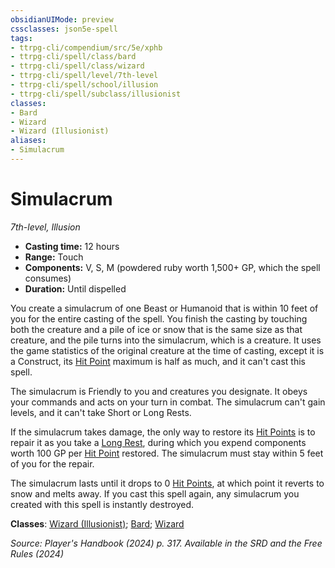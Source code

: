 ```yaml
---
obsidianUIMode: preview
cssclasses: json5e-spell
tags:
- ttrpg-cli/compendium/src/5e/xphb
- ttrpg-cli/spell/class/bard
- ttrpg-cli/spell/class/wizard
- ttrpg-cli/spell/level/7th-level
- ttrpg-cli/spell/school/illusion
- ttrpg-cli/spell/subclass/illusionist
classes:
- Bard
- Wizard
- Wizard (Illusionist)
aliases:
- Simulacrum
---
```

# Simulacrum
*7th-level, Illusion*  


- **Casting time:** 12 hours
- **Range:** Touch
- **Components:** V, S, M (powdered ruby worth 1,500+ GP, which the spell consumes)
- **Duration:** Until dispelled

You create a simulacrum of one Beast or Humanoid that is within 10 feet of you for the entire casting of the spell. You finish the casting by touching both the creature and a pile of ice or snow that is the same size as that creature, and the pile turns into the simulacrum, which is a creature. It uses the game statistics of the original creature at the time of casting, except it is a Construct, its [Hit Point](/3-Mechanics/CLI/variant-rules/hit-points-xphb.md) maximum is half as much, and it can't cast this spell.

The simulacrum is Friendly to you and creatures you designate. It obeys your commands and acts on your turn in combat. The simulacrum can't gain levels, and it can't take Short or Long Rests.

If the simulacrum takes damage, the only way to restore its [Hit Points](/3-Mechanics/CLI/variant-rules/hit-points-xphb.md) is to repair it as you take a [Long Rest](/3-Mechanics/CLI/variant-rules/long-rest-xphb.md), during which you expend components worth 100 GP per [Hit Point](/3-Mechanics/CLI/variant-rules/hit-points-xphb.md) restored. The simulacrum must stay within 5 feet of you for the repair.

The simulacrum lasts until it drops to 0 [Hit Points](/3-Mechanics/CLI/variant-rules/hit-points-xphb.md), at which point it reverts to snow and melts away. If you cast this spell again, any simulacrum you created with this spell is instantly destroyed.

**Classes**: [Wizard (Illusionist)](/3-Mechanics/CLI/lists/list-spells-classes-illusionist-xphb.md "subclass=XPHB;class=XPHB"); [Bard](/3-Mechanics/CLI/lists/list-spells-classes-bard.md); [Wizard](/3-Mechanics/CLI/lists/list-spells-classes-wizard.md)

*Source: Player's Handbook (2024) p. 317. Available in the <span title='Systems Reference Document (5.2)'>SRD</span> and the Free Rules (2024)*